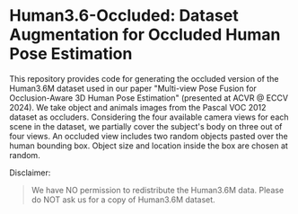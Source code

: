 # Human3.6-Occluded: Dataset Augmentation for Occluded Human Pose Estimation

This repository provides code for generating the occluded version of the Human3.6M dataset used in our paper "Multi-view Pose Fusion for Occlusion-Aware 3D
Human Pose Estimation" (presented at ACVR @ ECCV 2024).
We take object and animals images from the Pascal VOC 2012 dataset as occluders. Considering the four available camera views for each scene in the dataset, we partially cover the subject's body on three out of four views.
An occluded view includes two random objects pasted over the human bounding box. Object size and location inside the box are chosen at random. 

Disclaimer:
> We have NO permission to redistribute the Human3.6M data. Please do NOT ask us for a copy of Human3.6M dataset.
